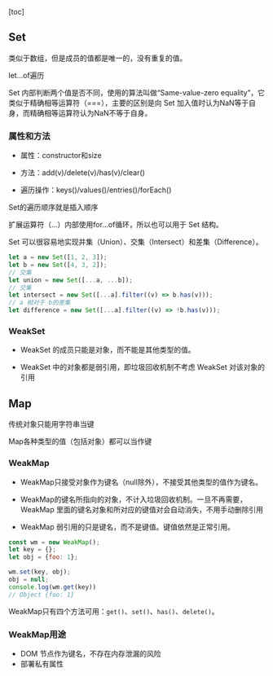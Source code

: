 [toc]

## Set

类似于数组，但是成员的值都是唯一的，没有重复的值。

let...of遍历

Set 内部判断两个值是否不同，使用的算法叫做“Same-value-zero equality”，它类似于精确相等运算符（===），主要的区别是向 Set 加入值时认为NaN等于自身，而精确相等运算符认为NaN不等于自身。

### 属性和方法

- 属性：constructor和size

- 方法：add(v)/delete(v)/has(v)/clear()

- 遍历操作：keys()/values()/entries()/forEach()

Set的遍历顺序就是插入顺序

扩展运算符（...）内部使用for...of循环，所以也可以用于 Set 结构。

Set 可以很容易地实现并集（Union）、交集（Intersect）和差集（Difference）。

```js
let a = new Set([1, 2, 3]);
let b = new Set([4, 3, 2]);
// 交集
let union = new Set([...a, ...b]);
// 交集
let intersect = new Set([...a].filter((v) => b.has(v)));
// a 相对于 b的差集
let difference = new Set([...a].filter((v) => !b.has(v)));
```

### WeakSet

- WeakSet 的成员只能是对象，而不能是其他类型的值。

- WeakSet 中的对象都是弱引用，即垃圾回收机制不考虑 WeakSet 对该对象的引用

## Map

传统对象只能用字符串当键

Map各种类型的值（包括对象）都可以当作键

### WeakMap

- WeakMap只接受对象作为键名（null除外），不接受其他类型的值作为键名。
- WeakMap的键名所指向的对象，不计入垃圾回收机制。一旦不再需要，WeakMap 里面的键名对象和所对应的键值对会自动消失，不用手动删除引用

- WeakMap 弱引用的只是键名，而不是键值。键值依然是正常引用。

```js
const wm = new WeakMap();
let key = {};
let obj = {foo: 1};

wm.set(key, obj);
obj = null;
console.log(wm.get(key))
// Object {foo: 1}
```

WeakMap只有四个方法可用：```get()```、```set()```、```has()```、```delete()```。

### WeakMap用途

- DOM 节点作为键名，不存在内存泄漏的风险
- 部署私有属性
